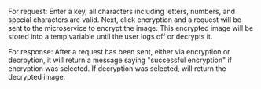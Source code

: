 For request: Enter a key, all characters including letters, numbers, and special characters are valid. Next, click encryption and a request will be sent to the microservice to encrypt the image. This encrypted image will be stored into a temp variable until the user logs off or decrypts it.

For response: After a request has been sent, either via encryption or decrpytion, it will return a message saying "successful encryption" if encryption was selected. If decryption was selected, will return the decrypted image.
